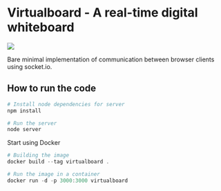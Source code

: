 # Virtualboard - A real-time digital whiteboard

![](https://s10.gifyu.com/images/demo-vb.md.gif)

Bare minimal implementation of communication between browser clients using socket.io.

## How to run the code

```powershell
# Install node dependencies for server
npm install

# Run the server
node server
```

Start using Docker

```powershell
# Building the image
docker build --tag virtualboard .

# Run the image in a container
docker run -d -p 3000:3000 virtualboard
```
